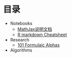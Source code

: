 # 目录

- Notebooks
  - [MathJax说明文档](Notebooks/MathJax_withoutLaTex.md)
  - [R markdown Cheatsheet](Notebooks/rmarkdown-cheatsheet-2.0.pdf)
- Research
  - [101 Formulaic Alphas](Notebooks/101_Formulaic_Alphas.pdf)
- Algorithms